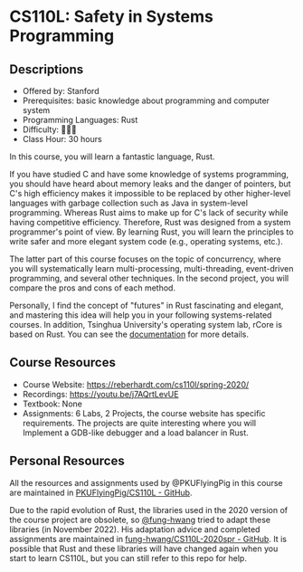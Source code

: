 # CS110L: Safety in Systems Programming

## Descriptions

- Offered by: Stanford
- Prerequisites: basic knowledge about programming and computer system
- Programming Languages: Rust
- Difficulty: 🌟🌟🌟
- Class Hour: 30 hours

In this course, you will learn a fantastic language, Rust.

If you have studied C and have some knowledge of systems programming, you should have heard about memory leaks and the danger of pointers, but C's high efficiency makes it impossible to be replaced by other higher-level languages with garbage collection such as Java in system-level programming. Whereas Rust aims to make up for C's lack of security while having competitive efficiency. Therefore, Rust was designed from a system programmer's point of view. By learning Rust, you will learn the principles to write safer and more elegant system code (e.g., operating systems, etc.).

The latter part of this course focuses on the topic of concurrency, where you will systematically learn multi-processing, multi-threading, event-driven programming, and several other techniques. In the second project, you will compare the pros and cons of each method. 

Personally, I find the concept of "futures" in Rust fascinating and elegant, and mastering this idea will help you in your following systems-related courses. In addition, Tsinghua University's operating system lab, rCore is based on Rust. You can see the [documentation](https://rcore-os.github.io/rCore-Tutorial-Book-v3/index.html) for more details.

## Course Resources

- Course Website: <https://reberhardt.com/cs110l/spring-2020/>
- Recordings: <https://youtu.be/j7AQrtLevUE>
- Textbook: None
- Assignments: 6 Labs, 2 Projects, the course website has specific requirements. The projects are quite interesting where you will Implement a GDB-like debugger and a load balancer in Rust.

## Personal Resources

All the resources and assignments used by @PKUFlyingPig in this course are maintained in [PKUFlyingPig/CS110L - GitHub](https://github.com/PKUFlyingPig/CS110L).

Due to the rapid evolution of Rust, the libraries used in the 2020 version of the course project are obsolete, so [@fung-hwang](https://github.com/fung-hwang) tried to adapt these libraries (in November 2022). His adaptation advice and completed assignments are maintained in [fung-hwang/CS110L-2020spr - GitHub](https://github.com/fung-hwang/CS110L-2020spr). It is possible that Rust and these libraries will have changed again when you start to learn CS110L, but you can still refer to this repo for help.
